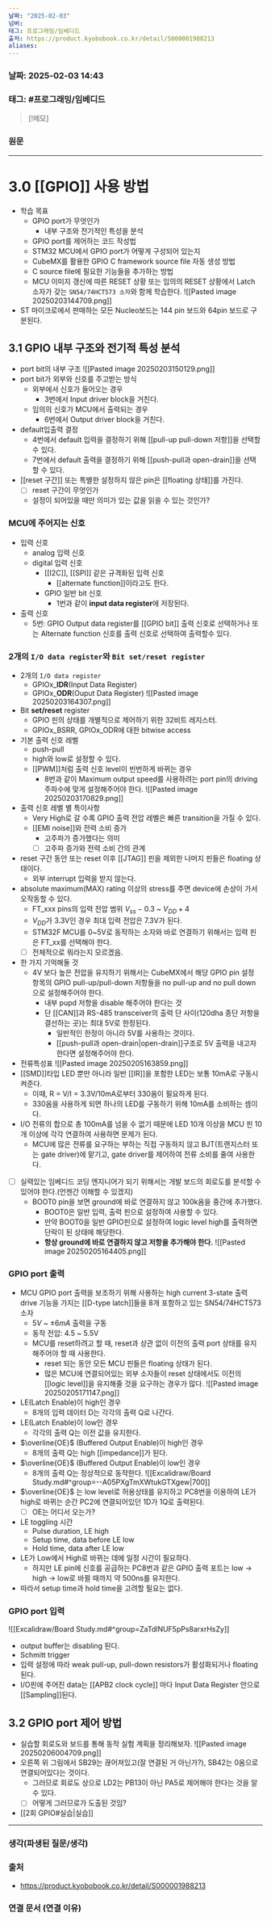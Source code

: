 ```yaml
---
날짜: "2025-02-03"
넘버: 
태그: 프로그래밍/임베디드
출처: https://product.kyobobook.co.kr/detail/S000001988213
aliases:
---
```

### 날짜:  2025-02-03 14:43

### 태그: #프로그래밍/임베디드 

>[!메모]
>

### 원문
---
# 3.0 [[GPIO]] 사용 방법
- 학습 목표
	- GPIO port가 무엇인가
		- 내부 구조와 전기적인 특성을 분석
	- GPIO port를 제어하는 코드 작성법
	- STM32 MCU에서 GPIO port가 어떻게 구성되어 있는지
	- CubeMX를 활용한 GPIO C framework source file 자동 생성 방법
	- C source file에 필요한 기능들을 추가하는 방법
	- MCU 이미지 갱신에 따른 RESET 상황 또는 임의의 RESET 상황에서 Latch 소자가 갖는 `SN54/74HCT573 소자`와 함께 학습한다.
![[Pasted image 20250203144709.png]]
- ST 마이크로에서 판매하는 모든 Nucleo보드는 144 pin 보드와 64pin 보드로 구분된다.

## 3.1 GPIO 내부 구조와 전기적 특성 분석
- port bit의 내부 구조
![[Pasted image 20250203150129.png]]
- port bit가 외부와 신호를 주고받는 방식
	- 외부에서 신호가 들어오는 경우
		- 3번에서 Input driver block을 거친다.
	- 임의의 신호가 MCU에서 출력되는 경우
		- 6번에서 Output driver block을 거친다.
- default입출력 결정
	- 4번에서 default 입력을 결정하기 위해 [[pull-up pull-down 저항]]을 선택할 수 있다.
	- 7번에서 default 출력을 결정하기 위해 [[push-pull과 open-drain]]을 선택할 수 있다.
- [[reset 구간]] 또는 특별한 설정하지 않은 pin은 [[floating 상태]]를 가진다.
	- [ ] reset 구간이 무엇인가
	- 설정이 되어있을 때만 의미가 있는 값을 읽을 수 있는 것인가?
### MCU에 주어지는 신호
- 입력 신호
	- analog 입력 신호
	- digital 입력 신호
		- [[I2C]], [[SPI]] 같은 규격화된 입력 신호
			- [[alternate function]]이라고도 한다.
		- GPIO 일반 bit 신호
			- 1번과 같이 **input data register**에 저장된다.
- 출력 신호
	- 5번: GPIO Output data register를 [[GPIO bit]] 출력 신호로 선택하거나 또는 Alternate function 신호를 출력 신호로 선택하여 출력할수 있다. 
### 2개의 `I/O data register`와 `Bit set/reset register`
- 2개의 `I/O data register`
	- GPIOx_**IDR**(Input Data Register)
	- GPIOx_**ODR**(Ouput Data Register)
![[Pasted image 20250203164307.png]]
- Bit **set/reset** register
	- GPIO 핀의 상태를 개별적으로 제어하기 위한 32비트 레지스터.
	- GPIOx_BSRR, GPIOx_ODR에 대한 bitwise access
- 기본 출력 신호 레벨
	- push-pull
	- high와 low로 설정할 수 있다.
	- [[PWM]]처럼 출력 신호 level이 빈번하게 바뀌는 경우
		- 8번과 같이 Maximum output speed를 사용하려는 port pin의 driving 주파수에 맞게 설정해주어야 한다.
![[Pasted image 20250203170829.png]]
- 출력 신호 레벨 별 특이사항
	- Very High로 갈 수록 GPIO 출력 전압 레벨은 빠른 transition을 가질 수 있다.
	- [[EMI noise]]와 전력 소비 증가
		- 고주파가 증가했다는 의미
		- [ ] 고주파 증가와 전력 소비 간의 관계
- reset 구간 동안 또는 reset 이후 [[JTAG]] 핀을 제외한 나머지 핀들은 floating 상태이다.
	- 외부 interrupt 입력을 받지 않는다.
- absolute maximum(MAX) rating 이상의 stress를 주면 device에 손상이 가서 오작동할 수 있다.
	- FT_xxx pins의 입력 전압 범위 $V_{ss} - 0.3$ ~ $V_{DD} + 4$ 
	- $V_{DD}$가 3.3V인 경우 최대 입력 전압은 7.3V가 된다.
	- STM32F MCU를 0~5V로 동작하는 소자와 바로 연결하기 위해서는 입력 핀은 FT_xx를 선택해야 한다.
	- [ ] 전체적으로 뭐라는지 모르겠음.
- 한 가지 기억해둘 것
	- 4V 보다 높은 전압을 유지하기 위해서는 CubeMX에서 해당 GPIO pin 설정 항목의 GPIO pull-up/pull-down 저항들을 no pull-up and no pull down 으로 설정해주어야 한다.
		- 내부 pupd 저항을 disable 해주어야 한다는 것
		- 단 [[CAN]]과 RS-485 transceiver의 출력 단 사이(120dha 종단 저항을 결선하는 곳)는 최대 5V로 한정된다.
			- 일반적인 한정이 아니라 5V를 사용하는 것이다.
			- [[push-pull과 open-drain|open-drain]]구조로 5V 출력을 내고자 한다면 설정해주어야 한다.
- 전류특성표
![[Pasted image 20250205163859.png]]
- [[SMD]]타입 LED 뿐만 아니라 일반 [[IR]]을 포함한 LED는 보통 10mA로 구동시켜준다.
	- 이때, R = V/I = 3.3V/10mA로부터 330옴이 필요하게 된다.
	- 330옴을 사용하게 되면 하나의 LED를 구동하기 위해 10mA를 소비하는 셈이다.
- I/O 전류의 합으로 총 100mA를 넘을 수 없기 때문에 LED 10개 이상을 MCU 핀 10개 이상에 각각 연결하여 사용하면 문제가 된다.
	- MCU에 많은 전류를 요구하는 부하는 직접 구동하지 않고 BJT(트랜지스터 또는 gate driver)에 맡기고, gate driver를 제어하여 전류 소비를 줄여 사용한다.
- [ ] 실력있는 임베디드 코딩 엔지니어가 되기 위해서는 개발 보드의 회로도를 분석할 수 있어야 한다.(언젠간 이해할 수 있겠지)
	- BOOT0 pin을 보면 ground에 바로 연결하지 않고 100k옴을 중간에 추가했다.
		- BOOT0은 일반 입력, 출력 핀으로 설정하여 사용할 수 있다.
		- 만약 BOOT0을 일반 GPIO핀으로 설정하여 logic level high를 출력하면 단락이 된 상태에 해당한다.
		- **항상 ground에 바로 연결하지 않고 저항을 추가해야 한다.**
![[Pasted image 20250205164405.png]]
### GPIO port 출력
- MCU GPIO port 출력을 보조하기 위해 사용하는 high current 3-state 출력 drive 기능을 가지는 [[D-type latch]]들을 8개 포함하고 있는 SN54/74HCT573 소자
	- $5V$ ~ $\pm6mA$ 출력을 구동
	- 동작 전압: 4.5 ~ 5.5V
	- MCU를 reset하려고 할 때, reset과 상관 없이 이전의 출력 port 상태를 유지해주어야 할 때 사용한다.
		- reset 되는 동안 모든 MCU 핀들은 floating 상태가 된다.
		- 많은 MCU에 연결되어있는 외부 소자들이 reset 상태에서도 이전의 [[logic level]]을 유지해줄 것을 요구하는 경우가 많다.
![[Pasted image 20250205171147.png]]
- LE(Latch Enable)이 high인 경우
	- 8개의 입력 데이터 D는 각각의 출력 Q로 나간다.
- LE(Latch Enable)이 low인 경우
	- 각각의  출력 Q는 이전 값을 유지한다.
- $\overline{OE}$ (Buffered Output Enable)이 high인 경우
	- 8개의 출력 Q는 high [[impedance]]가 된다.
- $\overline{OE}$ (Buffered Output Enable)이 low인 경우
	- 8개의 출력 Q는 정상적으로 동작한다.
![[Excalidraw/Board Study.md#^group=--A05PXgTmXWtukGTXgew|700]]
-  $\overline{OE}$ 는 low level로 허용상태를 유지하고 PC8번을 이용하여 LE가 high로 바뀌는 순간 PC2에 연결되어있던 1D가 1Q로 출력된다.
	- [ ] OE는 어디서 오는가?
- LE toggling 시간
	- Pulse duration, LE high
	- Setup time, data before LE low
	- Hold time, data after LE low
- LE가 Low에서 High로 바뀌는 데에 일정 시간이 필요하다.
	- 하지만 LE pin에 신호를 공급하는 PC8번과 같은 GPIO 출력 포트는 low -> high -> low로 바뀔 때까지 약 500ns를 유지한다.
- 따라서 setup time과 hold time을 고려할 필요는 없다.
### GPIO port 입력
![[Excalidraw/Board Study.md#^group=ZaTdlNUF5pPs8arxrHsZy]]
- output buffer는 disabling 된다.
- Schmitt trigger
- 입력 설정에 따라 weak pull-up, pull-down resistors가 활성화되거나 floating된다.
- I/O핀에 주어진 data는 [[APB2 clock cycle]] 마다 Input Data Register 안으로 [[Sampling]]된다.
## 3.2 GPIO port 제어 방법
- 실습할 회로도와 보드를 통해 동작 실험 계획을 정리해보자.
![[Pasted image 20250206004709.png]]
- 오른쪽 위 그림에서 SB29는 끊어져있고(잘 연결된 거 아닌가?), SB42는 0옴으로 연결되어있다는 것이다.
	- 그러므로 회로도 상으로 LD2는 PB13이 아닌 PA5로 제어해야 한다는 것을 알 수 있다.
	- [ ] 어떻게 그러므로가 도출된 것임?
- [[2회 GPIO#실습|실습]]

---
### 생각(파생된 질문/생각)

### 출처
- https://product.kyobobook.co.kr/detail/S000001988213

### 연결 문서 (연결 이유)
